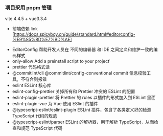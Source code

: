 ### 项目采用 pnpm 管理

vite 4.4.5 + vue3.3.4

- 前端依赖
  link [https://docs.spicyboy.cn/guide/standard.html#editorconfig-%E9%85%8D%E7%BD%AE]

* EditorConfig 帮助开发人员在 不同的编辑器 和 IDE 之间定义和维护一致的编码样式
* only-allow Add a preinstall script to your project'
* prettier 代码格式话
* @commitlint/cli @commitlint/config-conventional commit 信息校验工具，不符合则报错
* eslint ESLint 核心库
* eslint-config-prettier 关掉所有和 Prettier 冲突的 ESLint 的配置
* eslint-plugin-prettier 将 Prettier 的 rules 以插件的形式加入到 ESLint 里面
* eslint-plugin-vue 为 Vue 使用 ESlint 的插件
* @typescript-eslint/eslint-plugin ESLint 插件，包含了各类定义好的检测 TypeScript 代码的规范
* @typescript-eslint/parser ESLint 的解析器，用于解析 TypeScript，从而检查和规范 TypeScript 代码
